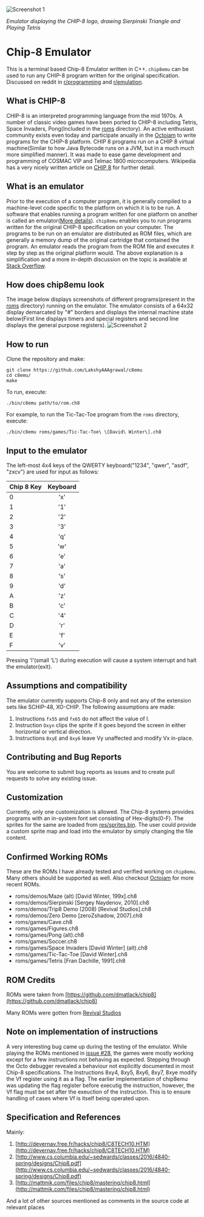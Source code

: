 ![Screenshot 1](/res/Screenshots/animation2.gif)

*Emulator displaying the CHIP-8 logo, drawing Sierpinski Triangle and Playing Tetris*

# Chip-8 Emulator
This is a terminal based Chip-8 Emulator written in C++. ```chip8emu``` can be used to run any CHIP-8 program written for the original specification. Discussed on reddit in [r/programming](https://redd.it/jcdatt) and [r/emulation](https://redd.it/jbpr5p).

## What is CHIP-8
CHIP-8 is an interpreted programming language from the mid 1970s. A number of classic video games have been ported to CHIP-8 including Tetris, Space Invaders, Pong(Included in the [roms](/roms) directory). An active enthusiast community exists even today and participate anually in the [Octojam](https://itch.io/jam/octojam-7) to write programs for the CHIP-8 platform. CHIP 8 programs run on a CHIP 8 virtual machine(Similar to how Java Bytecode runs on a JVM, but in a much much more simplified manner). It was made to ease game development and programming of COSMAC VIP and Telmac 1800 microcomputers. Wikipedia has a very nicely written article on [CHIP 8](https://en.wikipedia.org/wiki/CHIP-8) for further detail.

## What is an emulator
Prior to the execution of a computer program, it is generally compiled to a machine-level code specific to the platform on which it is to be run. A software that enables running a program written for one platform on another is called an emulator([More details](https://en.wikipedia.org/wiki/Emulator)). ```chip8emu``` enables you to run programs written for the original CHIP-8 specification on your computer. The programs to be run on an emulator are distributed as ROM files, which are generally a memory dump of the original cartridge that contained the program. An emulator reads the program from the ROM file and executes it step by step as the original platform would. The above explanation is a simplification and a more in-depth discussion on the topic is available at [Stack Overflow](https://stackoverflow.com/questions/448673/how-do-emulators-work-and-how-are-they-written).

## How does chip8emu look
The image below displays screenshots of different programs(present in the [roms](/roms) directory) running on the emulator. The emulator consists of a 64x32 display demarcated by "#" borders and displays the internal machine state below(First line displays timers and special registers and second line displays the general purpose registers).
![Screenshot 2](/res/Screenshots/animation.gif)

## How to run
Clone the repository and make:
```
git clone https://github.com/LakshyAAAgrawal/c8emu
cd c8emu/
make
```
To run, execute:
```
./bin/c8emu path/to/rom.ch8
```
For example, to run the Tic-Tac-Toe program from the ```roms``` directory, execute:
```
./bin/c8emu roms/games/Tic-Tac-Toe\ \[David\ Winter\].ch8
```

## Input to the emulator
The left-most 4x4 keys of the QWERTY keyboard("1234", "qwer", "asdf", "zxcv") are used for input as follows:

| Chip 8 Key       | Keyboard     |
| :------------- | :----------: |
| 0 | 'x' |
| 1 | '1' |
| 2 | '2' |
| 3 | '3' |
| 4 | 'q' |
| 5 | 'w' |
| 6 | 'e' |
| 7 | 'a' |
| 8 | 's' |
| 9 | 'd' |
| A | 'z' |
| B | 'c' |
| C | '4' |
| D | 'r' |
| E | 'f' |
| F | 'v' |

Pressing 'l'(small 'L') during execution will cause a system interrupt and halt the emulator(exit).

## Assumptions and compatibility
The emulator currently supports Chip-8 only and not any of the extension sets like SCHIP-48, XO-CHIP.
The following assumptions are made:
1. Instructions ```fx55``` and ```fx65``` do not affect the value of I.
2. Instruction ```Dxyn``` clips the sprite if it goes beyond the screen in either horizontal or vertical direction.
3. Instructions ```8xyE``` and ```8xy6``` leave Vy unaffected and modify Vx in-place.

## Contributing and Bug Reports
You are welcome to submit bug reports as issues and to create pull requests to solve any existing issue.

## Customization
Currently, only one customization is allowed. The Chip-8 systems provides programs with an in-system font set consisting of Hex-digits(0-F). The sprites for the same are loaded from [res/sprites.bin](/res/sprites.bin). The user could provide a custom sprite map and load into the emulator by simply changing the file content.

## Confirmed Working ROMs
These are the ROMs I have already tested and verified working on ```chip8emu```. Many others should be supported as well. Also checkout [Octojam](https://itch.io/jam/octojam-7) for more recent ROMs.
- roms/demos/Maze (alt) [David Winter, 199x].ch8
- roms/demos/Sierpinski [Sergey Naydenov, 2010].ch8
- roms/demos/Trip8 Demo (2008) [Revival Studios].ch8
- roms/demos/Zero Demo [zeroZshadow, 2007].ch8
- roms/games/Cave.ch8
- roms/games/Figures.ch8
- roms/games/Pong (alt).ch8
- roms/games/Soccer.ch8
- roms/games/Space Invaders [David Winter] (alt).ch8
- roms/games/Tic-Tac-Toe [David Winter].ch8
- roms/games/Tetris [Fran Dachille, 1991].ch8

## ROM Credits
ROMs were taken from [https://github.com/dmatlack/chip8](https://github.com/dmatlack/chip8)

Many ROMs were gotten from [Revival Studios](http://www.revival-studios.com/other.php)

## Note on implementation of instructions
A very interesting bug came up during the testing of the emulator. While playing the ROMs mentioned in [issue #28](https://github.com/LakshyAAAgrawal/chip8emu/issues/28), the games were mostly working except for a few instructions not behaving as expected. Stepping through the Octo debugger revealed a behaviour not explicitly documented in most Chip-8 specifications. The Instructions 8xy4, 8xy5, 8xy6, 8xy7, 8xye modify the Vf register using it as a flag. The earlier implementation of chip8emu was updating the flag register before executig the instruction, however, the Vf flag must be set after the exeuction of the instruction. This is to ensure handling of cases where Vf is itself being operated upon.

## Specification and References
Mainly:
1. [http://devernay.free.fr/hacks/chip8/C8TECH10.HTM](http://devernay.free.fr/hacks/chip8/C8TECH10.HTM)
2. [http://www.cs.columbia.edu/~sedwards/classes/2016/4840-spring/designs/Chip8.pdf](http://www.cs.columbia.edu/~sedwards/classes/2016/4840-spring/designs/Chip8.pdf)
3. [http://mattmik.com/files/chip8/mastering/chip8.html](http://mattmik.com/files/chip8/mastering/chip8.html)

And a lot of other sources mentioned as comments in the source code at relevant places
